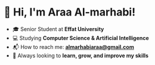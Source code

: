 # 👋 Hi, I'm Araa Al-marhabi! 

- 🎓 Senior Student at **Effat University**  
- 💻 Studying **Computer Science & Artificial Intelligence**  
- 📬 How to reach me: **almarhabiaraa@gmail.com**  
- 🚀 Always looking to **learn, grow, and improve my skills**  

